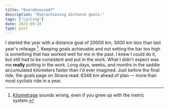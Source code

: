 ```yaml
---
title: "Overobsessed?"
description: "Overachieving distance goals."
tags: ["cycling"]
date: 2023-09-10
type: post
---
```

I started the year with a distance goal of 20000 km, 3000 km less than last year's mileage [^1]. Keeping goals achievable and not setting the bar too high is something that has worked well for me in the past. I knew I could do it, but still had to be consistent and put in the work. What I didn't expect was me **really** putting in the work. Long days, weeks, and months in the saddle accumulated kilometers faster than I'd ever imagined. Just before the final ride, the goals page on Strava read: 6348 km ahead of plan &mdash; more than most cyclists ride in a year.

[^1]: [Kilometrage](https://en.wiktionary.org/wiki/kilometrage) sounds wrong, even if you grew up with the metric system.
